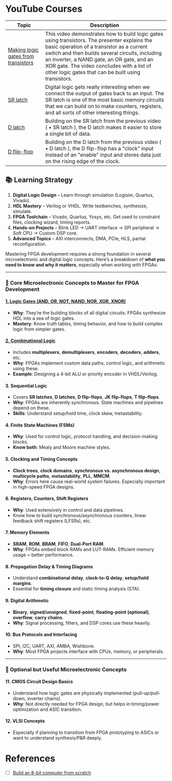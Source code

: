 # YouTube Courses

| Topic | Description |
|-|-|
| [Making logic gates from transistors](https://www.youtube.com/watch?v=sTu3LwpF6XI) | This video demonstrates how to build logic gates using transistors. The presenter explains the basic operation of a transistor as a current switch and then builds several circuits, including an inverter, a NAND gate, an OR gate, and an XOR gate. The video concludes with a list of other logic gates that can be built using transistors. |
| [SR latch](https://www.youtube.com/watch?v=KM0DdEaY5sY) | Digital logic gets really interesting when we connect the output of gates back to an input. The SR latch is one of the most basic memory circuits that we can build on to make counters, registers, and all sorts of other interesting things. | 
| [D latch](https://www.youtube.com/watch?v=peCh_859q7Q) | Building on the SR latch from the previous video (   • SR latch  ), the D latch  makes it easier to store a single bit of data. |
| [D flip-flop](https://www.youtube.com/watch?v=YW-_GkUguMM) | Building on the D latch from the previous video (   • D latch  ), the D flip-flop has a "clock" input instead of an "enable" input and stores data just on the rising edge of the clock. |

## 📚 Learning Strategy

1. **Digital Logic Design** – Learn through simulation (Logisim, Quartus, Vivado).
2. **HDL Mastery** – Verilog or VHDL. Write testbenches, synthesize, simulate.
3. **FPGA Toolchain** – Vivado, Quartus, Yosys, etc. Get used to constraint files, clocking wizard, timing reports.
4. **Hands-on Projects** – Blink LED → UART interface → SPI peripheral → Soft CPU → Custom DSP core.
5. **Advanced Topics** – AXI interconnects, DMA, PCIe, HLS, partial reconfiguration.

Mastering FPGA development requires a strong foundation in several microelectronic and digital logic concepts. Here’s a breakdown of **what you need to know and why it matters**, especially when working with FPGAs:

---

### 🔧 **Core Microelectronic Concepts to Master for FPGA Development**

#### [1. **Logic Gates (AND, OR, NOT, NAND, NOR, XOR, XNOR)**](1.LogicGates)
- **Why**: They’re the building blocks of all digital circuits. FPGAs synthesize HDL into a sea of logic gates.
- **Mastery**: Know truth tables, timing behavior, and how to build complex logic from simpler gates.

#### [2. **Combinational Logic**](2.CombinationalLogic)
- Includes **multiplexers**, **demultiplexers**, **encoders**, **decoders**, **adders**, etc.
- **Why**: FPGAs implement custom data paths, control logic, and arithmetic using these.
- **Example**: Designing a 4-bit ALU or priority encoder in VHDL/Verilog.

#### 3. **Sequential Logic**
- Covers **SR latches**, **D latches**, **D flip-flops**, **JK flip-flops**, **T flip-flops**.
- **Why**: FPGAs are inherently synchronous. State machines and pipelines depend on these.
- **Skills**: Understand setup/hold time, clock skew, metastability.

#### 4. **Finite State Machines (FSMs)**
- **Why**: Used for control logic, protocol handling, and decision-making blocks.
- **Know both**: Mealy and Moore machine styles.

#### 5. **Clocking and Timing Concepts**
- **Clock trees**, **clock domains**, **synchronous vs. asynchronous design**, **multicycle paths**, **metastability**, **PLL**, **MMCM**.
- **Why**: Errors here cause real-world system failures. Especially important in high-speed FPGA designs.

#### 6. **Registers, Counters, Shift Registers**
- **Why**: Used extensively in control and data pipelines.
- Know how to build synchronous/asynchronous counters, linear feedback shift registers (LFSRs), etc.

#### 7. **Memory Elements**
- **SRAM**, **ROM**, **BRAM**, **FIFO**, **Dual-Port RAM**.
- **Why**: FPGAs embed block RAMs and LUT-RAMs. Efficient memory usage = better performance.

#### 8. **Propagation Delay & Timing Diagrams**
- Understand **combinational delay**, **clock-to-Q delay**, **setup/hold margins**.
- Essential for **timing closure** and static timing analysis (STA).

#### 9. **Digital Arithmetic**
- **Binary**, **signed/unsigned**, **fixed-point**, **floating-point (optional)**, **overflow**, **carry chains**.
- **Why**: Signal processing, filters, and DSP cores use these heavily.

#### 10. **Bus Protocols and Interfacing**
- SPI, I2C, UART, AXI, AMBA, Wishbone.
- **Why**: Most FPGA projects interface with CPUs, memory, or peripherals.

---

### 🧠 Optional but Useful Microelectronic Concepts

#### 11. **CMOS Circuit Design Basics**
- Understand how logic gates are physically implemented (pull-up/pull-down, inverter chains).
- **Why**: Not directly needed for FPGA design, but helps in timing/power optimization and ASIC transition.

#### 12. **VLSI Concepts**
- Especially if planning to transition from FPGA prototyping to ASICs or want to understand synthesis/P&R deeply.

# References

- [ ] [Build an 8-bit computer from scratch](https://eater.net/8bit)

